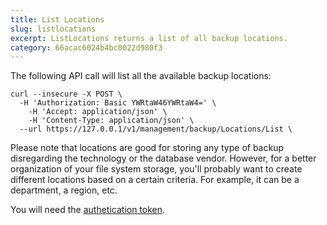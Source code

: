 ```yaml
---
title: List Locations
slug: listlocations
excerpt: ListLocations returns a list of all backup locations.
category: 66acac6024b4bc0022d980f3
---
```


The following API call will list all the available backup locations:

```shell
curl --insecure -X POST \
  -H 'Authorization: Basic YWRtaW46YWRtaW4=' \
	-H 'Accept: application/json' \
	-H 'Content-Type: application/json' \
  --url https://127.0.0.1/v1/management/backup/Locations/List \
```

Please note that locations are good for storing any type of backup disregarding the technology or the database vendor. However, for a better organization of your file system storage, you'll probably want to create different locations based on a certain criteria. For example, it can be a department, a region, etc.

You will need the [authetication token](ref:authentication).
